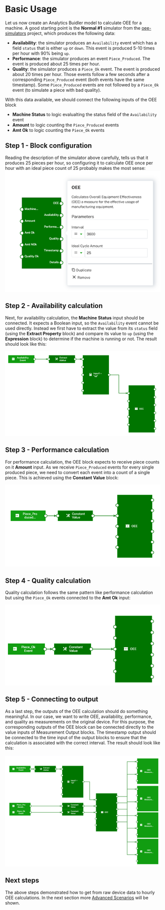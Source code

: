 # Basic Usage
Let us now create an Analytics Buidler model to calculate OEE for a machine. A good starting point is the **Normal #1** simulator from the [oee-simulators](https://github.com/Cumulocity-IoT/oee-simulators) project, which produces the following data:

* **Availability**: the simulator produces an `Availability` event which has a field `status` that is either `up` or `down`. This event is produced 5-10 times per hour with 90% being `up`.
* **Performance**: the simulator produces an event `Piece_Produced`. The event is produced about 25 times per hour. 
* **Quality**: the simulator produces a `Piece_Ok` event. The event is produced about 20 times per hour. Those events follow a few seconds after a corresponding `Piece_Produced` event (both events have the same timestamp). Some `Piece_Produced` events are not followed by a `Piece_Ok` event (to simulate a piece with bad quality).

With this data available, we should connect the following inputs of the OEE block

* **Machine Status** to logic evalualting the status field of the `Availability` event
* **Amount** to logic counting the `Piece_Produced` events
* **Amt Ok** to logic counting the `Piece_Ok` events

## Step 1 - Block configuration
Reading the description of the simulator above carefully, tells us that it produces 25 pieces per hour, so configuring it to calculate OEE once per hour with an ideal piece count of 25 probably makes the most sense:
![Step 1 - Parameters](/docs/images/blockparameters.png)

## Step 2 - Availability calculation
Next, for availability calculation, the **Machine Status** input should be connected. It expects a Boolean input, so the `Availability` event cannot be used directly. Instead we first have to extract the value from its `status` field (using the **Extract Property** block) and compare its value to `up` (using the **Expression** block) to determine if the machine is running or not. The result should look like this:

![Step 2 - Availability](/docs/images/step2availability.png)

## Step 3 - Performance calculation
For performance calculation, the OEE block expects to receive piece counts on it **Amount** input. As we receive `Piece_Produced` events for every single produced piece, we need to convert each event into a count of a single piece. This is achieved using the **Constant Value** block:

![Step 3 - Performance](/docs/images/step3performance.png)


## Step 4 - Quality calculation
Quality calculation follows the same pattern like performance calculation but using the `Piece_Ok` events connected to the **Amt Ok** input:

![Step 4 - Quality](/docs/images/step4quality.png)


## Step 5 - Connecting to output
As a last step, the outputs of the OEE calculation should do something meaningful. In our case, we want to write OEE, availability, performance, and quality as measurements on the original device. For this purpose, the corresponding outputs of the OEE block can be connected directly to the value inputs of Measurement Output blocks. The timestamp output should be connected to the time input of the output blocks to ensure that the calculation is associated with the correct interval. The result should look like this:

![Step 5 - Output](/docs/images/step5output.png)

## Next steps
The above steps demonstrated how to get from raw device data to hourly OEE calculations. In the next section more [Advanced Scenarios](userguide/003advanced.md)  will be shown.

